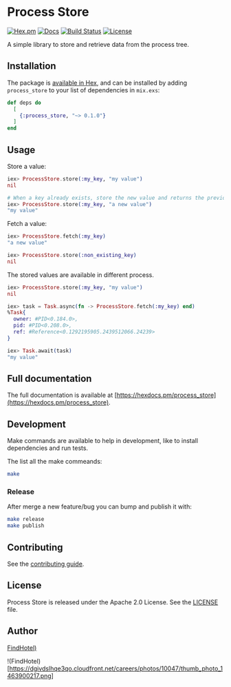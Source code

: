 # Process Store

[![Hex.pm](https://img.shields.io/hexpm/v/process_store.svg)](https://hex.pm/packages/process_store)
[![Docs](https://img.shields.io/badge/hex-docs-542581.svg)](https://hexdocs.pm/process_store)
[![Build Status](https://travis-ci.com/FindHotel/process_store.svg?branch=master)](https://travis-ci.com/FindHotel/process_store)
[![License](https://img.shields.io/hexpm/l/process_store.svg)](https://github.com/FindHotel/process_store_elixir/blob/master/LICENSE)

A simple library to store and retrieve data from the process tree.

## Installation

The package is [available in Hex](https://hex.pm/packages/process_store), and can be installed by
adding `process_store` to your list of dependencies in `mix.exs`:

```elixir
def deps do
  [
    {:process_store, "~> 0.1.0"}
  ]
end
```

## Usage

Store a value:
```elixir
iex> ProcessStore.store(:my_key, "my value")
nil

# When a key already exists, store the new value and returns the previous one.
iex> ProcessStore.store(:my_key, "a new value")
"my value"
```

Fetch a value:
```elixir
iex> ProcessStore.fetch(:my_key)
"a new value"

iex> ProcessStore.store(:non_existing_key)
nil
```

The stored values are available in different process.

```elixir
iex> ProcessStore.store(:my_key, "my value")
nil

iex> task = Task.async(fn -> ProcessStore.fetch(:my_key) end)
%Task{
  owner: #PID<0.184.0>,
  pid: #PID<0.208.0>,
  ref: #Reference<0.1292195905.2439512066.24239>
}

iex> Task.await(task)
"my value"
```

## Full documentation

The full documentation is available at [https://hexdocs.pm/process_store](https://hexdocs.pm/process_store).

## Development

Make commands are available to help in development, like to install dependencies and run tests.

The list all the make commeands:
```sh
make
```

### Release

After merge a new feature/bug you can bump and publish it with:

```sh
make release
make publish
```

## Contributing

See the [contributing guide](https://github.com/FindHotel/process_store/blob/master/CONTRIBUTING.md).

## License

Process Store is released under the Apache 2.0 License. See the
[LICENSE](https://github.com/FindHotel/process_store/blob/master/LICENSE) file.

## Author

[FindHotel)](https://github.com/FindHotel)

!(FindHotel)[https://dgivdslhqe3qo.cloudfront.net/careers/photos/10047/thumb_photo_1463900217.png]
